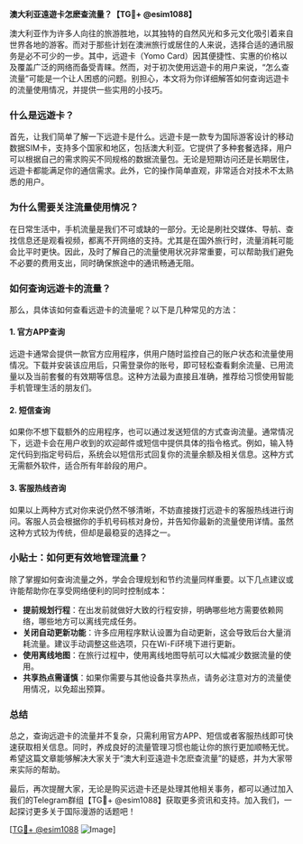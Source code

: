 **澳大利亚遠遊卡怎麽查流量？【TG💪+ @esim1088】**

澳大利亚作为许多人向往的旅游胜地，以其独特的自然风光和多元文化吸引着来自世界各地的游客。而对于那些计划在澳洲旅行或居住的人来说，选择合适的通讯服务是必不可少的一步。其中，远遊卡（Yomo Card）因其便捷性、实惠的价格以及覆盖广泛的网络而备受青睐。然而，对于初次使用远遊卡的用户来说，“怎么查流量”可能是一个让人困惑的问题。别担心，本文将为你详细解答如何查询远遊卡的流量使用情况，并提供一些实用的小技巧。

### **什么是远遊卡？**
首先，让我们简单了解一下远遊卡是什么。远遊卡是一款专为国际游客设计的移动数据SIM卡，支持多个国家和地区，包括澳大利亚。它提供了多种套餐选择，用户可以根据自己的需求购买不同规格的数据流量包。无论是短期访问还是长期居住，远遊卡都能满足你的通信需求。此外，它的操作简单直观，非常适合对技术不太熟悉的用户。

### **为什么需要关注流量使用情况？**
在日常生活中，手机流量是我们不可或缺的一部分。无论是刷社交媒体、导航、查找信息还是观看视频，都离不开网络的支持。尤其是在国外旅行时，流量消耗可能会比平时更快。因此，及时了解自己的流量使用状况非常重要，可以帮助我们避免不必要的费用支出，同时确保旅途中的通讯畅通无阻。

### **如何查询远遊卡的流量？**
那么，具体该如何查看远遊卡的流量呢？以下是几种常见的方法：

#### **1. 官方APP查询**
远遊卡通常会提供一款官方应用程序，供用户随时监控自己的账户状态和流量使用情况。下载并安装该应用后，只需登录你的账号，即可轻松查看剩余流量、已用流量以及当前套餐的有效期等信息。这种方法最为直接且准确，推荐给习惯使用智能手机管理生活的朋友们。

#### **2. 短信查询**
如果你不想下载额外的应用程序，也可以通过发送短信的方式查询流量。通常情况下，远遊卡会在用户收到的欢迎邮件或短信中提供具体的指令格式。例如，输入特定代码到指定号码后，系统会以短信形式回复你的流量余额及相关信息。这种方式无需额外软件，适合所有年龄段的用户。

#### **3. 客服热线咨询**
如果以上两种方式对你来说仍然不够清晰，不妨直接拨打远遊卡的客服热线进行询问。客服人员会根据你的手机号码核对身份，并告知你最新的流量使用详情。虽然这种方式较为传统，但却是最稳妥的选择之一。

### **小贴士：如何更有效地管理流量？**
除了掌握如何查询流量之外，学会合理规划和节约流量同样重要。以下几点建议或许能帮助你在享受网络便利的同时控制成本：

- **提前规划行程**：在出发前就做好大致的行程安排，明确哪些地方需要依赖网络，哪些地方可以离线完成任务。
- **关闭自动更新功能**：许多应用程序默认设置为自动更新，这会导致后台大量消耗流量。建议手动调整这些选项，只在Wi-Fi环境下进行更新。
- **使用离线地图**：在旅行过程中，使用离线地图导航可以大幅减少数据流量的使用。
- **共享热点需谨慎**：如果你需要与其他设备共享热点，请务必注意对方的流量使用情况，以免超出预算。

### **总结**
总之，查询远遊卡的流量并不复杂，只需利用官方APP、短信或者客服热线即可快速获取相关信息。同时，养成良好的流量管理习惯也能让你的旅行更加顺畅无忧。希望这篇文章能够解决大家关于“澳大利亚遠遊卡怎麽查流量”的疑惑，并为大家带来实际的帮助。

最后，再次提醒大家，无论是购买远遊卡还是处理其他相关事务，都可以通过加入我们的Telegram群组【TG💪+ @esim1088】获取更多资讯和支持。加入我们，一起探讨更多关于国际漫游的话题吧！

[[TG💪+ @esim1088](https://t.me/s/esim1088) ![Image](https://i.postimg.cc/4NQfJmqS/Snipaste-2025-05-13-00-14-12.png)]